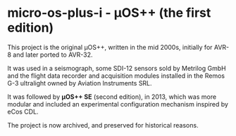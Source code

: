 # micro-os-plus-i - µOS++ (the first edition)

This project is the original µOS++, written in the mid 2000s,
initially for AVR-8 and later ported to AVR-32.

It was used in a seismograph, some SDI-12 sensors sold by
Metrilog GmbH
and the flight data recorder and acquisition modules
installed in the Remos G-3 ultralight owned by
Aviation Instruments SRL.

It was followed by **µOS++ SE** (second edition), in 2013,
which was more modular and included an experimental 
configuration mechanism inspired by eCos CDL.

The project is now archived, and preserved for historical
reasons.
